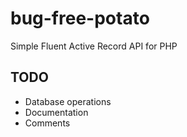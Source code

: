 # bug-free-potato
Simple Fluent Active Record API for PHP

## TODO
* Database operations
* Documentation
* Comments
